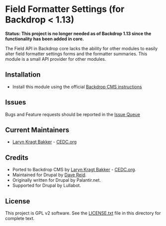 # Field Formatter Settings (for Backdrop < 1.13)

**Status: This project is no longer needed as of Backdrop 1.13 since the 
functionality has been added in core.**

The Field API in Backdrop core lacks the ability for other modules to easily 
alter field formatter settings forms and the formatter summaries. This module 
is a small API provider for other modules.

## Installation

- Install this module using the official 
  [Backdrop CMS instructions](https://backdropcms.org/guide/modules)

## Issues

Bugs and Feature requests should be reported in the 
[Issue Queue](https://github.com/backdrop-contrib/field_formatter_settings/issues)

## Current Maintainers

- [Laryn Kragt Bakker](https://github.com/laryn) - [CEDC.org](https://cedc.org)

## Credits

- Ported to Backdrop CMS by [Laryn Kragt Bakker](https://github.com/laryn) - [CEDC.org](https://cedc.org).
- Maintained for Drupal by [Dave Reid](https://github.com/davereid).
- Originally written for Drupal by Palantir.net.
- Supported for Drupal by Lullabot.

## License

This project is GPL v2 software. See the [LICENSE.txt](https://github.com/backdrop-contrib/field_formatter_settings/blob/1.x-1.x/LICENSE.txt) file in this directory for
complete text.

